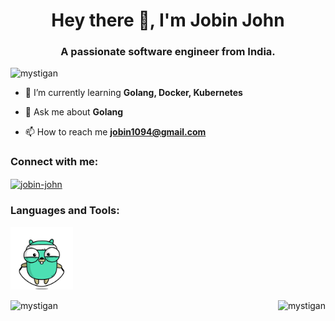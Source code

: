 <!--
### Hi there 👋


**Mystigan/Mystigan** is a ✨ _special_ ✨ repository because its `README.md` (this file) appears on your GitHub profile.

Here are some ideas to get you started:

- 🔭 I’m currently working on ...
- 🌱 I’m currently learning ...
- 👯 I’m looking to collaborate on ...
- 🤔 I’m looking for help with ...
- 💬 Ask me about ...
- 📫 How to reach me: ...
- 😄 Pronouns: ...
- ⚡ Fun fact: ...
-->

<h1 align="center">Hey there 👋, I'm Jobin John</h1>
<h3 align="center">A passionate software engineer from India.</h3>

<p align="left"> <img src="https://komarev.com/ghpvc/?username=mystigan" alt="mystigan" /> </p>

- 🌱 I’m currently learning **Golang, Docker, Kubernetes**

- 💬 Ask me about **Golang**

- 📫 How to reach me **jobin1094@gmail.com**

<p align="left">
<h3 align="left">Connect with me:</h3>
<a href="https://linkedin.com/in/jobin-john" target="blank"><img align="center" src="https://cdn.jsdelivr.net/npm/simple-icons@3.0.1/icons/linkedin.svg" alt="jobin-john" height="30" width="40" /></a>
</p>

<h3 align="left">Languages and Tools:</h3>

<img src="https://github.com/Mystigan/Mystigan/blob/main/gopher-workout.gif" alt="Golang" width=100 height=100>
<p><img align="left" src="https://github-readme-stats.vercel.app/api/top-langs/?username=mystigan&layout=compact&theme=dark" alt="mystigan" /></p>

<p>&nbsp;<img align="right" src="https://github-readme-stats.vercel.app/api?username=mystigan&show_icons=true&theme=radical" alt="mystigan" /></p>
